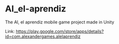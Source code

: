 # Al_el-aprendiz
The Al, el aprendiz  mobile game project made in Unity

Link: https://play.google.com/store/apps/details?id=com.alexandergames.alelaprendiz
